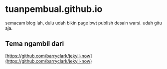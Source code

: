 # tuanpembual.github.io

semacam blog lah, dulu udah bikin page bwt publish desain warsi.
udah gitu aja.

## Tema ngambil dari
[https://github.com/barryclark/jekyll-now](https://github.com/barryclark/jekyll-now)